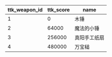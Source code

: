 |ttk_weapon_id|ttk_score|name|
| --- | --- | --- |
|1|0|木锤|
|2|64000|魔法的小锤|
|3|256000|真阳手工纸扇|
|4|480000|万宝槌|